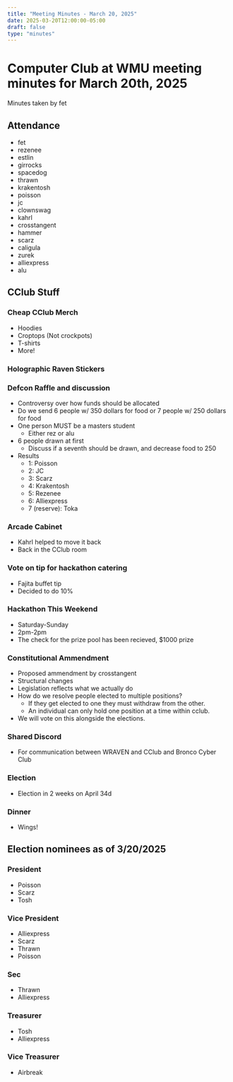 ```yaml
---
title: "Meeting Minutes - March 20, 2025"
date: 2025-03-20T12:00:00-05:00
draft: false
type: "minutes"
---
```


# Computer Club at WMU meeting minutes for March 20th, 2025
Minutes taken by fet



## Attendance
* fet
* rezenee
* estlin
* girrocks
* spacedog
* thrawn
* krakentosh
* poisson
* jc
* clownswag
* kahrl
* crosstangent
* hammer
* scarz
* caligula
* zurek
* alliexpress
* alu

## CClub Stuff
### Cheap CClub Merch
* Hoodies
* Croptops (Not crockpots)
* T-shirts
* More!

### Holographic Raven Stickers

### Defcon Raffle and discussion
* Controversy over how funds should be allocated
* Do we send 6 people w/ 350 dollars for food or 7 people w/ 250 dollars for food
* One person MUST be a masters student
  * Either rez or alu
* 6 people drawn at first
  * Discuss if a seventh should be drawn, and decrease food to 250
* Results
  * 1: Poisson
  * 2: JC
  * 3: Scarz
  * 4: Krakentosh
  * 5: Rezenee
  * 6: Alliexpress
  * 7 (reserve): Toka 

### Arcade Cabinet
* Kahrl helped to move it back
* Back in the CClub room

### Vote on tip for hackathon catering
* Fajita buffet tip
* Decided to do 10%

### Hackathon This Weekend
* Saturday-Sunday
* 2pm-2pm
* The check for the prize pool has been recieved, $1000 prize

### Constitutional Ammendment
* Proposed ammendment by crosstangent
* Structural changes
* Legislation reflects what we actually do
* How do we resolve people elected to multiple positions?
  * If they get elected to one they must withdraw from the other.
  * An individual can only hold one position at a time within cclub.
* We will vote on this alongside the elections.

### Shared Discord
* For communication between WRAVEN and CClub and Bronco Cyber Club


### Election
* Election in 2 weeks on April 34d

### Dinner
* Wings!

## Election nominees as of 3/20/2025
### President
* Poisson
* Scarz
* Tosh
### Vice President
* Alliexpress
* Scarz
* Thrawn
* Poisson
### Sec
* Thrawn
* Alliexpress
### Treasurer
* Tosh
* Alliexpress
### Vice Treasurer
* Airbreak
